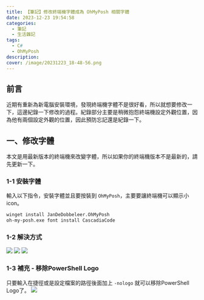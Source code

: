 ```yaml
---
title: 【筆記】修改終端機字體成為 OhMyPosh 相關字體
date: 2023-12-23 19:54:58
categories: 
  - 筆記 
  - 生活雜記
tags: 
  - C#
  - OhMyPosh
description:
cover: /image/20231223_18-48-56.png
---
```



## 前言
近期有重新為新電腦安裝環境，發現終端機字體不是很好看，所以就想要修改一下，這邊紀錄一下修改的過程。紀錄部分主要是稍微抱怨終端機設定外觀位置，因為他有兩個設定外觀的位置，因此預防忘記還是紀錄一下。

## 一、修改字體
本文是用最新版本的終端機來改變字體，所以如果你的終端機版本不是最新的，請先更新一下。

### 1-1 安裝字體
輸入以下指令，安裝字體並且要按裝到 ```OhMyPosh```，主要要讓終端機可以顯示小icon。
```cmd
winget install JanDeDobbeleer.OhMyPosh
oh-my-posh.exe font install CascadiaCode
```

### 1-2 解決方式
![](/image/20231223_18-50-22.png)
![](/image/20231223_18-51-32.png)
![](/image/20231223_18-52-11.png)


### 1-3 補充 - 移除PowerShell Logo
只要輸入在捷徑或是設定檔案的路徑後面加上 ```-nologo``` 就可以移除PowerShell Logo了。
![](/image/20231223_19-05-13.png)
